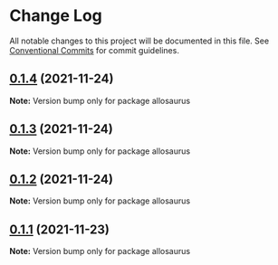 # Change Log

All notable changes to this project will be documented in this file.
See [Conventional Commits](https://conventionalcommits.org) for commit guidelines.

## [0.1.4](https://github.com/hamza-ghufran/repo-packages/compare/v0.1.3...v0.1.4) (2021-11-24)

**Note:** Version bump only for package allosaurus





## [0.1.3](https://github.com/hamza-ghufran/repo-packages/compare/v0.1.2...v0.1.3) (2021-11-24)

**Note:** Version bump only for package allosaurus





## [0.1.2](https://github.com/hamza-ghufran/repo-packages/compare/v0.1.1...v0.1.2) (2021-11-24)

**Note:** Version bump only for package allosaurus





## [0.1.1](https://github.com/hamza-ghufran/repo-packages/compare/v0.1.0...v0.1.1) (2021-11-23)

**Note:** Version bump only for package allosaurus
